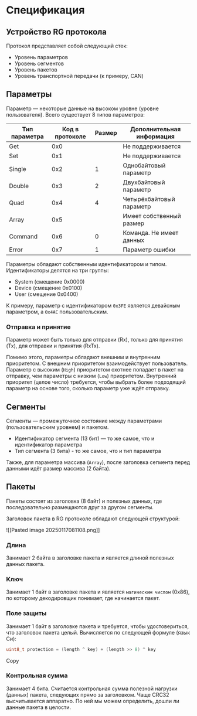 # Спецификация
## Устройство RG протокола

Протокол представляет собой следующий стек:

- Уровень параметров
- Уровень сегментов
- Уровень пакетов
- Уровень транспортной передачи (к примеру, CAN)

## Параметры

Параметр — некоторые данные на высоком уровне (уровне пользователя). Всего существует 8 типов параметров:

| Тип параметра | Код в протоколе | Размер | Дополнительная информация |
| ------------- | --------------- | ------ | ------------------------- |
| Get           | 0x0             |        | Не поддерживается         |
| Set           | 0x1             |        | Не поддерживается         |
| Single        | 0x2             | 1      | Однобайтовый параметр     |
| Double        | 0x3             | 2      | Двухбайтовый параметр     |
| Quad          | 0x4             | 4      | Четырёхбайтовый параметр  |
| Array         | 0x5             |        | Имеет собственный размер  |
| Command       | 0x6             | 0      | Команда. Не имеет данных  |
| Error         | 0x7             | 1      | Параметр ошибки           |

Параметры обладают собственным идентификатором и типом. Идентификаторы делятся на три группы:

- System (смещение 0x0000)
- Device (смещение 0x0100)
- User (смещение 0x0400)

К примеру, параметр с идентификатором `0x3FE` является девайсным параметром, а `0x4AC` пользовательским.

### Отправка и принятие

Параметр может быть только для отправки (Rx), только для принятия (Tx), для отправки и принятия (RxTx).

Помимо этого, параметры обладают внешним и внутренним приоритетом. С внешним приоритетом взаимодействует пользователь. Параметр с высоким (`High`) приоритетом охотнее попадает в пакет на отправку, чем параметры с низким (`Low`) приоритетом. Внутренний приоритет (целое число) требуется, чтобы выбрать более подходящий параметр на основе того, сколько параметр уже ждёт отправку.

## Сегменты

Сегменты — промежуточное состояние между параметрами (пользовательским уровнем) и пакетом.

- Идентификатор сегмента (13 бит) — то же самое, что и идентификатор параметра
- Тип сегмента (3 бита) - то же самое, что и тип параметра

Также, для параметра массива (`Array`), после заголовка сегмента перед данными идёт размер массива (2 байта).

## Пакеты

Пакеты состоят из заголовка (8 байт) и полезных данных, где последовательно размещаются друг за другом сегменты.

Заголовок пакета в RG протоколе обладают следующей структурой:

![[Pasted image 20250117081108.png]]

### Длина

Занимает 2 байта в заголовке пакета и является длиной полезных данных пакета.

### Ключ

Занимает 1 байт в заголовке пакета и является `магическим числом` (0x86), по которому декодировщик понимает, где начинается пакет.

### Поле защиты

Занимает 1 байт в заголовке пакета и требуется, чтобы удостовериться, что заголовок пакета целый. Вычисляется по следующей формуле (язык Си):

```c
uint8_t protection = (length ^ key) + (length >> 8) ^ key
```

Copy

### Контрольная сумма

Занимает 4 бита. Считается контрольная сумма полезной нагрузки (данных) пакета, следующих прямо за заголовком. Чаще CRC32 высчитывается аппаратно. По ней мы можем определить, дошли ли данные пакета в целости.